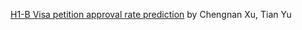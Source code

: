 [H1-B Visa petition approval rate prediction](https://github.com/TheoRepo/AutoMLproject.git) by Chengnan Xu, Tian Yu
